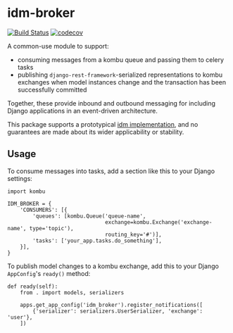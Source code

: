 # idm-broker

[![Build Status](https://travis-ci.org/alexsdutton/idm-broker.svg?branch=master)](https://travis-ci.org/alexsdutton/idm-broker) [![codecov](https://codecov.io/gh/alexsdutton/idm-brokerbranch/master/graph/badge.svg)](https://codecov.io/gh/alexsdutton/idm-broker)

A common-use module to support:

* consuming messages from a kombu queue and passing them to celery tasks
* publishing `django-rest-framework`-serialized representations to kombu exchanges when model instances change and the
  transaction has been successfully committed

Together, these provide inbound and outbound messaging for including Django applications in an event-driven
architecture.

This package supports a prototypical [idm implementation](https://github.com/alexsdutton/idm), and no guarantees are
made about its wider applicability or stability.

## Usage

To consume messages into tasks, add a section like this to your Django settings:

    import kombu

    IDM_BROKER = {
        'CONSUMERS': [{
            'queues': [kombu.Queue('queue-name',
                                   exchange=kombu.Exchange('exchange-name', type='topic'),
                                   routing_key='#')],
            'tasks': ['your_app.tasks.do_something'],
        }],
    }

To publish model changes to a kombu exchange, add this to your Django `AppConfig`'s `ready()` method:

    def ready(self):
        from . import models, serializers

        apps.get_app_config('idm_broker').register_notifications([
            {'serializer': serializers.UserSerializer, 'exchange': 'user'},
        ])

